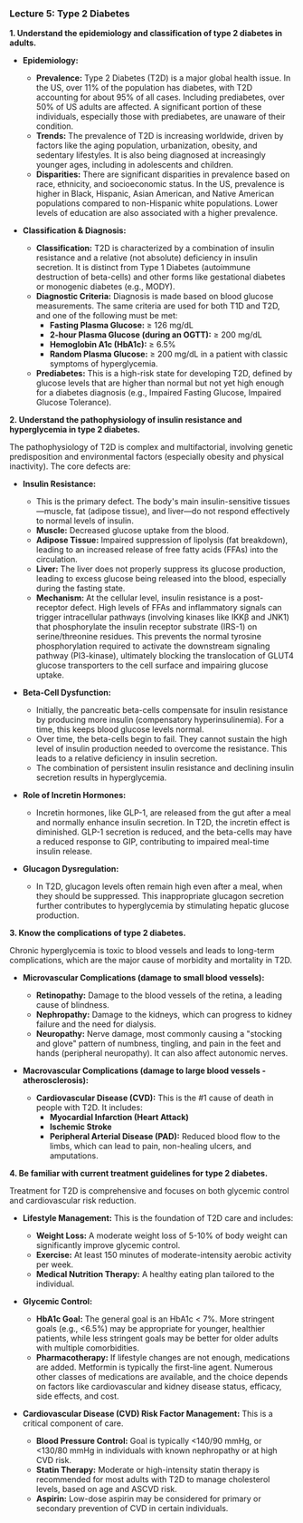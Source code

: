 ### Lecture 5: Type 2 Diabetes

**1. Understand the epidemiology and classification of type 2 diabetes in adults.**

*   **Epidemiology:**
    *   **Prevalence:** Type 2 Diabetes (T2D) is a major global health issue. In the US, over 11% of the population has diabetes, with T2D accounting for about 95% of all cases. Including prediabetes, over 50% of US adults are affected. A significant portion of these individuals, especially those with prediabetes, are unaware of their condition.
    *   **Trends:** The prevalence of T2D is increasing worldwide, driven by factors like the aging population, urbanization, obesity, and sedentary lifestyles. It is also being diagnosed at increasingly younger ages, including in adolescents and children.
    *   **Disparities:** There are significant disparities in prevalence based on race, ethnicity, and socioeconomic status. In the US, prevalence is higher in Black, Hispanic, Asian American, and Native American populations compared to non-Hispanic white populations. Lower levels of education are also associated with a higher prevalence.

*   **Classification & Diagnosis:**
    *   **Classification:** T2D is characterized by a combination of insulin resistance and a relative (not absolute) deficiency in insulin secretion. It is distinct from Type 1 Diabetes (autoimmune destruction of beta-cells) and other forms like gestational diabetes or monogenic diabetes (e.g., MODY).
    *   **Diagnostic Criteria:** Diagnosis is made based on blood glucose measurements. The same criteria are used for both T1D and T2D, and one of the following must be met:
        *   **Fasting Plasma Glucose:** ≥ 126 mg/dL
        *   **2-hour Plasma Glucose (during an OGTT):** ≥ 200 mg/dL
        *   **Hemoglobin A1c (HbA1c):** ≥ 6.5%
        *   **Random Plasma Glucose:** ≥ 200 mg/dL in a patient with classic symptoms of hyperglycemia.
    *   **Prediabetes:** This is a high-risk state for developing T2D, defined by glucose levels that are higher than normal but not yet high enough for a diabetes diagnosis (e.g., Impaired Fasting Glucose, Impaired Glucose Tolerance).

**2. Understand the pathophysiology of insulin resistance and hyperglycemia in type 2 diabetes.**

The pathophysiology of T2D is complex and multifactorial, involving genetic predisposition and environmental factors (especially obesity and physical inactivity). The core defects are:

*   **Insulin Resistance:**
    *   This is the primary defect. The body's main insulin-sensitive tissues—muscle, fat (adipose tissue), and liver—do not respond effectively to normal levels of insulin.
    *   **Muscle:** Decreased glucose uptake from the blood.
    *   **Adipose Tissue:** Impaired suppression of lipolysis (fat breakdown), leading to an increased release of free fatty acids (FFAs) into the circulation.
    *   **Liver:** The liver does not properly suppress its glucose production, leading to excess glucose being released into the blood, especially during the fasting state.
    *   **Mechanism:** At the cellular level, insulin resistance is a post-receptor defect. High levels of FFAs and inflammatory signals can trigger intracellular pathways (involving kinases like IKKβ and JNK1) that phosphorylate the insulin receptor substrate (IRS-1) on serine/threonine residues. This prevents the normal tyrosine phosphorylation required to activate the downstream signaling pathway (PI3-kinase), ultimately blocking the translocation of GLUT4 glucose transporters to the cell surface and impairing glucose uptake.

*   **Beta-Cell Dysfunction:**
    *   Initially, the pancreatic beta-cells compensate for insulin resistance by producing more insulin (compensatory hyperinsulinemia). For a time, this keeps blood glucose levels normal.
    *   Over time, the beta-cells begin to fail. They cannot sustain the high level of insulin production needed to overcome the resistance. This leads to a relative deficiency in insulin secretion.
    *   The combination of persistent insulin resistance and declining insulin secretion results in hyperglycemia.

*   **Role of Incretin Hormones:**
    *   Incretin hormones, like GLP-1, are released from the gut after a meal and normally enhance insulin secretion. In T2D, the incretin effect is diminished. GLP-1 secretion is reduced, and the beta-cells may have a reduced response to GIP, contributing to impaired meal-time insulin release.

*   **Glucagon Dysregulation:**
    *   In T2D, glucagon levels often remain high even after a meal, when they should be suppressed. This inappropriate glucagon secretion further contributes to hyperglycemia by stimulating hepatic glucose production.

**3. Know the complications of type 2 diabetes.**

Chronic hyperglycemia is toxic to blood vessels and leads to long-term complications, which are the major cause of morbidity and mortality in T2D.

*   **Microvascular Complications (damage to small blood vessels):**
    *   **Retinopathy:** Damage to the blood vessels of the retina, a leading cause of blindness.
    *   **Nephropathy:** Damage to the kidneys, which can progress to kidney failure and the need for dialysis.
    *   **Neuropathy:** Nerve damage, most commonly causing a "stocking and glove" pattern of numbness, tingling, and pain in the feet and hands (peripheral neuropathy). It can also affect autonomic nerves.

*   **Macrovascular Complications (damage to large blood vessels - atherosclerosis):**
    *   **Cardiovascular Disease (CVD):** This is the #1 cause of death in people with T2D. It includes:
        *   **Myocardial Infarction (Heart Attack)**
        *   **Ischemic Stroke**
        *   **Peripheral Arterial Disease (PAD):** Reduced blood flow to the limbs, which can lead to pain, non-healing ulcers, and amputations.

**4. Be familiar with current treatment guidelines for type 2 diabetes.**

Treatment for T2D is comprehensive and focuses on both glycemic control and cardiovascular risk reduction.

*   **Lifestyle Management:** This is the foundation of T2D care and includes:
    *   **Weight Loss:** A moderate weight loss of 5-10% of body weight can significantly improve glycemic control.
    *   **Exercise:** At least 150 minutes of moderate-intensity aerobic activity per week.
    *   **Medical Nutrition Therapy:** A healthy eating plan tailored to the individual.

*   **Glycemic Control:**
    *   **HbA1c Goal:** The general goal is an HbA1c < 7%. More stringent goals (e.g., <6.5%) may be appropriate for younger, healthier patients, while less stringent goals may be better for older adults with multiple comorbidities.
    *   **Pharmacotherapy:** If lifestyle changes are not enough, medications are added. Metformin is typically the first-line agent. Numerous other classes of medications are available, and the choice depends on factors like cardiovascular and kidney disease status, efficacy, side effects, and cost.

*   **Cardiovascular Disease (CVD) Risk Factor Management:** This is a critical component of care.
    *   **Blood Pressure Control:** Goal is typically <140/90 mmHg, or <130/80 mmHg in individuals with known nephropathy or at high CVD risk.
    *   **Statin Therapy:** Moderate or high-intensity statin therapy is recommended for most adults with T2D to manage cholesterol levels, based on age and ASCVD risk.
    *   **Aspirin:** Low-dose aspirin may be considered for primary or secondary prevention of CVD in certain individuals.
